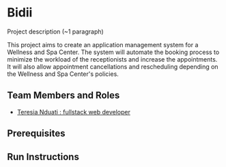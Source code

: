 # Bidii

Project description (~1 paragraph)

This project aims to create an application management system for a Wellness and Spa Center. The system will automate the booking process to minimize the workload of the receptionists and increase the appointments. It will also allow appointment cancellations and rescheduling depending on the Wellness and Spa Center's policies.  

## Team Members and Roles

- [Teresia Nduati : fullstack web developer](https://github.com/teresiawairimu/CIS641-HW2-Nduati) 


## Prerequisites

## Run Instructions
